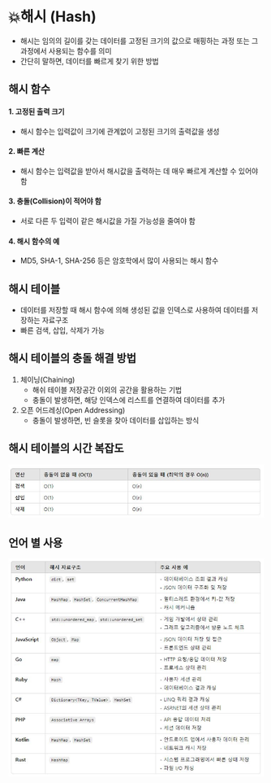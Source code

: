 # 💥해시 (Hash)
- 해시는 임의의 길이를 갖는 데이터를 고정된 크기의 값으로 매핑하는 과정 또는 그 과정에서 사용되는 함수를 의미
- 간단히 말하면, 데이터를 빠르게 찾기 위한 방법

## 해시 함수
####  1. **고정된 출력 크기**
   - 해시 함수는 입력값이 크기에 관계없이 고정된 크기의 출력값을 생성
#### 2. **빠른 계산**
   - 해시 함수는 입력값을 받아서 해시값을 출력하는 데 매우 빠르게 계산할 수 있어야 함
#### 3. 충돌(Collision)이 적어야 함
  - 서로 다른 두 입력이 같은 해시값을 가질 가능성을 줄여야 함

#### 4. 해시 함수의 예
- MD5, SHA-1, SHA-256 등은 암호학에서 많이 사용되는 해시 함수


## 해시 테이블
- 데이터를 저장할 때 해시 함수에 의해 생성된 값을 인덱스로 사용하여 데이터를 저장하는 자료구조 
- 빠른 검색, 삽입, 삭제가 가능

## 해시 테이블의 충돌 해결 방법
1. 체이닝(Chaining)
   - 해쉬 테이블 저장공간 이외의 공간을 활용하는 기법
   - 충돌이 발생하면, 해당 인덱스에 리스트를 연결하여 데이터를 추가
2. 오픈 어드레싱(Open Addressing)
   - 충돌이 발생하면, 빈 슬롯을 찾아 데이터를 삽입하는 방식

## 해시 테이블의 시간 복잡도
![해시테이블_시간복잡도](./해시테이블_시간복잡도.JPG)


## 언어 별 사용
![언어별_해시사용](./언어별_해시사용.JPG)
